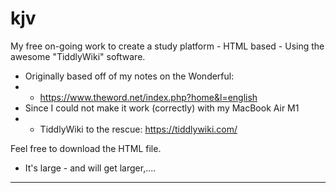 # kjv
My free on-going work to create a study platform - HTML based - Using the awesome "TiddlyWiki" software.

* Originally based off of my notes on the Wonderful:
* * https://www.theword.net/index.php?home&l=english
* Since I could not make it work (correctly) with my MacBook Air M1
* * TiddlyWiki to the rescue: https://tiddlywiki.com/

Feel free to download the HTML file.

* It's large - and will get larger,....

---
